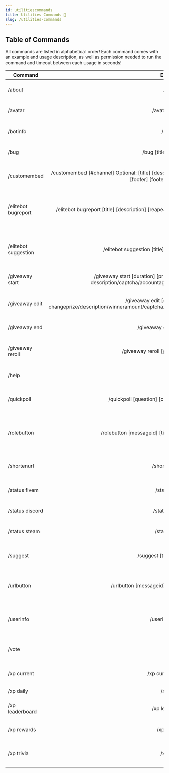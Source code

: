 ```yaml
---
id: utilitiescommands
title: Utilities Commands 🛄
slug: /utilities-commands
---
```


## Table of Commands

All commands are listed in alphabetical order! Each command comes with an example and usage description, as well as permission needed to run the command and timeout between each usage in seconds!

| Command        |    Example    |  Usage  |  Permission  |  Timeout  |
| -------------  | :-----------: | -----  |  ----------  |  -------  |
| /about        | /about | Return information about Elite Bot! | N/A | 10 secs |
| /avatar        | /avatar [@user] | What user's avatar should be returned? | N/A | 15 secs |
| /botinfo        | /botinfo | Return information about Elite Bot! | N/A | 10 secs |
| /bug        | /bug [title] [description] | Submit a bug within this guild. | N/A | 15 secs |
| /customembed        | /customembed [#channel] Optional: [title] [description] [#hexcolour] [author] [authorimgurl] [imgurl] [footer] [footerimgurl] [@pingrole] | Post a custom embed to a channel of your choice! | Manage Messages | 30 secs |
| /elitebot bugreport        | /elitebot bugreport [title] [description] [reapeatability: once, few times, always] Optional: [imgurl] | Have you encountered a bug? Let us know, we are keen to resolve this! | N/A | 60 secs |
| /elitebot suggestion        | /elitebot suggestion [title] [description] Optional: [imgurl] | Have a fantastic suggestion for Elite Bot? Let us know we are keen to hear it! | N/A | 60 secs |
| /giveaway start        | /giveaway start [duration] [prize] [winners] [#channel] [Optional: description/captcha/accountage/serverage/requiredrole/pingusers] | Start a new giveaway for your guild. | Manage Events | 30 secs |
| /giveaway edit        | /giveaway edit [giveawayid] [Optional: changeprize/description/winneramount/captcha/accountage/serverage/requiredrole/addtime/subtime] | Edit the prize of a giveaway now within your guild. | Manage Events | 30 secs |
| /giveaway end        | /giveaway end [giveawayid] | End a giveaway now within your guild. | Manage Events | 30 secs |
| /giveaway reroll        | /giveaway reroll [giveawayid] [howmany] | Re-roll a giveaway within your guild. | Manage Events | 30 secs |
| /help        | /help | Get information about my commands! | N/A | 30 secs |
| /quickpoll        | /quickpoll [question] [choice1] [choice2] [#channel] | Create a 2 choice quick poll in a channel! | N/A | 15 secs |
| /rolebutton        | /rolebutton [messageid] [title] [roletogive] Optional: [emoji] | Add a role give/remove button to any of the bot's embeds or messages. | Manage Messages | 10 secs |
| /shortenurl        | /shortenurl [url] | Shorten a long URL. Powered by teamsnaily.com | N/A | 15 secs |
| /status fivem        | /status fivem | Check the current Cfx.re FiveM status. | N/A | 15 secs |
| /status discord        | /status discord | Check the current Discord status. | N/A | 15 secs |
| /status steam        | /status steam | Check the current Steam status. | N/A | 15 secs |
| /suggest        | /suggest [title] [description] | Suggest something within this guild. | N/A | 15 secs |
| /urlbutton        | /urlbutton [messageid] [title] [url] Optional: [emoji] | Add a URL button to any of the bot's embeds or messages. | Manage Messages | 10 secs |
| /userinfo        | /userinfo [@user] | Return information about a user's Discord account! | N/A | 15 secs |
| /vote        | /vote | Vote for Elite Bot on top.gg! Thank you for your support :D | N/A | 30 secs |
| /xp current        | /xp current [@user] | Check the XP of any user in the guild. | N/A | 15 secs |
| /xp daily        | /xp daily | Claim your daily XP! | N/A | 15 secs |
| /xp leaderboard        | /xp leaderboard | Check the XP leaderboard of this guild. | N/A | 15 secs |
| /xp rewards        | /xp rewards | Display the role rewards for this guild. | N/A | 15 secs |
| /xp trivia        | /xp trivia | Claim your daily XP for a correct trivia answer! | N/A | 15 secs |